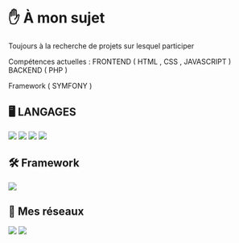  <H1>✋  À mon sujet</H1>

 Toujours à la recherche de projets sur lesquel participer 

 Compétences actuelles : FRONTEND ( HTML , CSS , JAVASCRIPT ) BACKEND ( PHP )

 Framework ( SYMFONY )

<H2>🖥 LANGAGES </H2>

<img src="https://img.shields.io/badge/JavaScript-323330?style=for-the-badge&logo=javascript&logoColor=F7DF1E"/> <img src="https://img.shields.io/badge/HTML5-E34F26?style=for-the-badge&logo=html5&logoColor=white"/> <img src="https://img.shields.io/badge/CSS3-1572B6?style=for-the-badge&logo=css3&logoColor=white"/> <img src="https://img.shields.io/badge/PHP-777BB4?style=for-the-badge&logo=php&logoColor=white" />

<H2> 🛠 Framework</H2>

<img src="https://img.shields.io/badge/Symfony-000000?style=for-the-badge&logo=Symfony&logoColor=white" />


<H2>📲 Mes réseaux </H2>

[<img src="https://img.shields.io/badge/LinkedIn-0077B5?style=for-the-badge&logo=linkedin&logoColor=white"/>](https://www.linkedin.com/in/michael-walenciak26/) [<img src="https://img.shields.io/badge/Discord-5865F2?style=for-the-badge&logo=discord&logoColor=white"/>](https://discord.gg/4j2dDQG)
